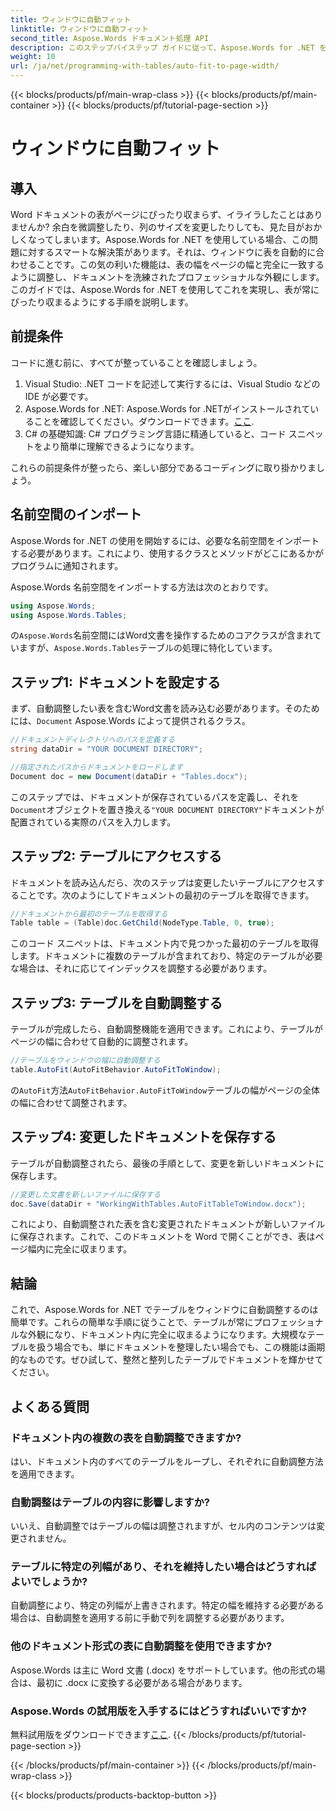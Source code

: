 ```yaml
---
title: ウィンドウに自動フィット
linktitle: ウィンドウに自動フィット
second_title: Aspose.Words ドキュメント処理 API
description: このステップバイステップ ガイドに従って、Aspose.Words for .NET を使用して Word 文書のウィンドウにテーブルを簡単に自動調整できます。よりクリーンでプロフェッショナルな文書に最適です。
weight: 10
url: /ja/net/programming-with-tables/auto-fit-to-page-width/
---
```


{{< blocks/products/pf/main-wrap-class >}}
{{< blocks/products/pf/main-container >}}
{{< blocks/products/pf/tutorial-page-section >}}

# ウィンドウに自動フィット

## 導入

Word ドキュメントの表がページにぴったり収まらず、イライラしたことはありませんか? 余白を微調整したり、列のサイズを変更したりしても、見た目がおかしくなってしまいます。Aspose.Words for .NET を使用している場合、この問題に対するスマートな解決策があります。それは、ウィンドウに表を自動的に合わせることです。この気の利いた機能は、表の幅をページの幅と完全に一致するように調整し、ドキュメントを洗練されたプロフェッショナルな外観にします。このガイドでは、Aspose.Words for .NET を使用してこれを実現し、表が常にぴったり収まるようにする手順を説明します。

## 前提条件

コードに進む前に、すべてが整っていることを確認しましょう。

1. Visual Studio: .NET コードを記述して実行するには、Visual Studio などの IDE が必要です。
2.  Aspose.Words for .NET: Aspose.Words for .NETがインストールされていることを確認してください。ダウンロードできます。[ここ](https://releases.aspose.com/words/net/).
3. C# の基礎知識: C# プログラミング言語に精通していると、コード スニペットをより簡単に理解できるようになります。

これらの前提条件が整ったら、楽しい部分であるコーディングに取り掛かりましょう。

## 名前空間のインポート

Aspose.Words for .NET の使用を開始するには、必要な名前空間をインポートする必要があります。これにより、使用するクラスとメソッドがどこにあるかがプログラムに通知されます。

Aspose.Words 名前空間をインポートする方法は次のとおりです。

```csharp
using Aspose.Words;
using Aspose.Words.Tables;
```

の`Aspose.Words`名前空間にはWord文書を操作するためのコアクラスが含まれていますが、`Aspose.Words.Tables`テーブルの処理に特化しています。

## ステップ1: ドキュメントを設定する

まず、自動調整したい表を含むWord文書を読み込む必要があります。そのためには、`Document` Aspose.Words によって提供されるクラス。

```csharp
//ドキュメントディレクトリへのパスを定義する
string dataDir = "YOUR DOCUMENT DIRECTORY";

//指定されたパスからドキュメントをロードします
Document doc = new Document(dataDir + "Tables.docx");
```

このステップでは、ドキュメントが保存されているパスを定義し、それを`Document`オブジェクトを置き換える`"YOUR DOCUMENT DIRECTORY"`ドキュメントが配置されている実際のパスを入力します。

## ステップ2: テーブルにアクセスする

ドキュメントを読み込んだら、次のステップは変更したいテーブルにアクセスすることです。次のようにしてドキュメントの最初のテーブルを取得できます。

```csharp
//ドキュメントから最初のテーブルを取得する
Table table = (Table)doc.GetChild(NodeType.Table, 0, true);
```

このコード スニペットは、ドキュメント内で見つかった最初のテーブルを取得します。ドキュメントに複数のテーブルが含まれており、特定のテーブルが必要な場合は、それに応じてインデックスを調整する必要があります。

## ステップ3: テーブルを自動調整する

テーブルが完成したら、自動調整機能を適用できます。これにより、テーブルがページの幅に合わせて自動的に調整されます。

```csharp
//テーブルをウィンドウの幅に自動調整する
table.AutoFit(AutoFitBehavior.AutoFitToWindow);
```

の`AutoFit`方法`AutoFitBehavior.AutoFitToWindow`テーブルの幅がページの全体の幅に合わせて調整されます。

## ステップ4: 変更したドキュメントを保存する

テーブルが自動調整されたら、最後の手順として、変更を新しいドキュメントに保存します。

```csharp
//変更した文書を新しいファイルに保存する
doc.Save(dataDir + "WorkingWithTables.AutoFitTableToWindow.docx");
```

これにより、自動調整された表を含む変更されたドキュメントが新しいファイルに保存されます。これで、このドキュメントを Word で開くことができ、表はページ幅内に完全に収まります。

## 結論

これで、Aspose.Words for .NET でテーブルをウィンドウに自動調整するのは簡単です。これらの簡単な手順に従うことで、テーブルが常にプロフェッショナルな外観になり、ドキュメント内に完全に収まるようになります。大規模なテーブルを扱う場合でも、単にドキュメントを整理したい場合でも、この機能は画期的なものです。ぜひ試して、整然と整列したテーブルでドキュメントを輝かせてください。

## よくある質問

### ドキュメント内の複数の表を自動調整できますか?  
はい、ドキュメント内のすべてのテーブルをループし、それぞれに自動調整方法を適用できます。

### 自動調整はテーブルの内容に影響しますか?  
いいえ、自動調整ではテーブルの幅は調整されますが、セル内のコンテンツは変更されません。

### テーブルに特定の列幅があり、それを維持したい場合はどうすればよいでしょうか?  
自動調整により、特定の列幅が上書きされます。特定の幅を維持する必要がある場合は、自動調整を適用する前に手動で列を調整する必要があります。

### 他のドキュメント形式の表に自動調整を使用できますか?  
Aspose.Words は主に Word 文書 (.docx) をサポートしています。他の形式の場合は、最初に .docx に変換する必要がある場合があります。

### Aspose.Words の試用版を入手するにはどうすればいいですか?  
無料試用版をダウンロードできます[ここ](https://releases.aspose.com/).
{{< /blocks/products/pf/tutorial-page-section >}}

{{< /blocks/products/pf/main-container >}}
{{< /blocks/products/pf/main-wrap-class >}}

{{< blocks/products/products-backtop-button >}}
